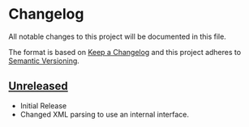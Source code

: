 # Changelog
All notable changes to this project will be documented in this file.

The format is based on [Keep a Changelog](http://keepachangelog.com/en/1.0.0/)
and this project adheres to [Semantic Versioning](http://semver.org/spec/v2.0.0.html).

<!--
## [x.y.z] - YYYY-MM-DD
### [Type of Change]
- [description of change]

### Types of changes
- **Added** for new features.
- **Changed** for changes in existing functionality.
- **Deprecated** for soon-to-be removed features.
- **Removed** for now removed features.
- **Fixed** for any bug fixes.
- **Security** in case of vulnerabilities.

[x.y.z]: https://github.com/CondeNast/xml-to-react/compare/1.0.0...x.y.z
-->

## [Unreleased]
- Initial Release
- Changed XML parsing to use an internal interface.

<!-- Update the Unreleased comparison range with each release -->
[Unreleased]: https://github.com/CondeNast/xml-to-react/compare/x.y.z...master
